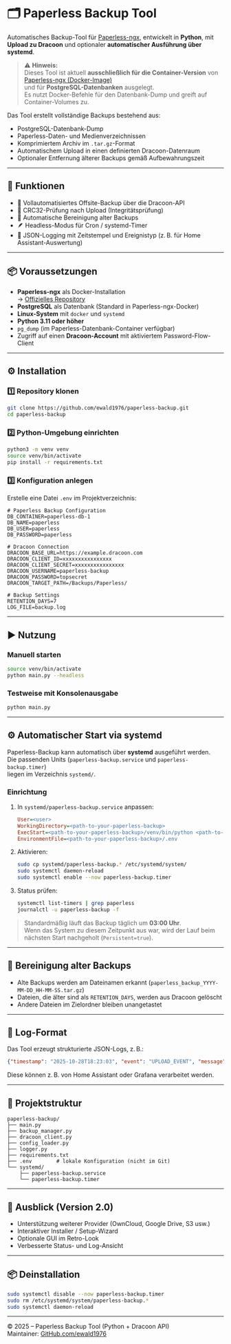 # 🗂️ Paperless Backup Tool

Automatisches Backup-Tool für [Paperless-ngx](https://github.com/paperless-ngx/paperless-ngx),
entwickelt in **Python**, mit **Upload zu Dracoon** und optionaler **automatischer Ausführung über systemd**.

> ⚠️ **Hinweis:**  
> Dieses Tool ist aktuell **ausschließlich für die Container-Version** von  
> [Paperless-ngx (Docker-Image)](https://github.com/paperless-ngx/paperless-ngx)  
> und für **PostgreSQL-Datenbanken** ausgelegt.  
> Es nutzt Docker-Befehle für den Datenbank-Dump und greift auf Container-Volumes zu.

Das Tool erstellt vollständige Backups bestehend aus:
- PostgreSQL-Datenbank-Dump  
- Paperless-Daten- und Medienverzeichnissen  
- Komprimiertem Archiv im `.tar.gz`-Format  
- Automatischem Upload in einen definierten Dracoon-Datenraum  
- Optionaler Entfernung älterer Backups gemäß Aufbewahrungszeit  

---

## 🚀 Funktionen

- 🔄 Vollautomatisiertes Offsite-Backup über die Dracoon-API  
- 🧮 CRC32-Prüfung nach Upload (Integritätsprüfung)  
- 🧹 Automatische Bereinigung alter Backups  
- 🪶 Headless-Modus für Cron / systemd-Timer  
- 🧾 JSON-Logging mit Zeitstempel und Ereignistyp (z. B. für Home Assistant-Auswertung)

---

## 📦 Voraussetzungen

- **Paperless-ngx** als Docker-Installation  
  → [Offizielles Repository](https://github.com/paperless-ngx/paperless-ngx)  
- **PostgreSQL** als Datenbank (Standard in Paperless-ngx-Docker)  
- **Linux-System** mit `docker` und `systemd`  
- **Python 3.11 oder höher**  
- `pg_dump` (im Paperless-Datenbank-Container verfügbar)  
- Zugriff auf einen **Dracoon-Account** mit aktiviertem Password-Flow-Client  

---

## ⚙️ Installation

### 1️⃣ Repository klonen
```bash
git clone https://github.com/ewald1976/paperless-backup.git
cd paperless-backup
```

### 2️⃣ Python-Umgebung einrichten
```bash
python3 -m venv venv
source venv/bin/activate
pip install -r requirements.txt
```

### 3️⃣ Konfiguration anlegen
Erstelle eine Datei `.env` im Projektverzeichnis:

```dotenv
# Paperless Backup Configuration
DB_CONTAINER=paperless-db-1
DB_NAME=paperless
DB_USER=paperless
DB_PASSWORD=paperless

# Dracoon Connection
DRACOON_BASE_URL=https://example.dracoon.com
DRACOON_CLIENT_ID=xxxxxxxxxxxxxxxx
DRACOON_CLIENT_SECRET=xxxxxxxxxxxxxxxx
DRACOON_USERNAME=paperless-backup
DRACOON_PASSWORD=topsecret
DRACOON_TARGET_PATH=/Backups/Paperless/

# Backup Settings
RETENTION_DAYS=7
LOG_FILE=backup.log
```

---

## ▶️ Nutzung

### Manuell starten
```bash
source venv/bin/activate
python main.py --headless
```

### Testweise mit Konsolenausgabe
```bash
python main.py
```

---

## ⚙️ Automatischer Start via systemd

Paperless-Backup kann automatisch über **systemd** ausgeführt werden.  
Die passenden Units (`paperless-backup.service` und `paperless-backup.timer`)  
liegen im Verzeichnis `systemd/`.

### Einrichtung
1. In `systemd/paperless-backup.service` anpassen:
   ```ini
   User=<user>
   WorkingDirectory=<path-to-your-paperless-backup>
   ExecStart=<path-to-your-paperless-backup>/venv/bin/python <path-to-your-paperless-backup>/main.py --headless
   EnvironmentFile=<path-to-your-paperless-backup>/.env
   ```

2. Aktivieren:
   ```bash
   sudo cp systemd/paperless-backup.* /etc/systemd/system/
   sudo systemctl daemon-reload
   sudo systemctl enable --now paperless-backup.timer
   ```

3. Status prüfen:
   ```bash
   systemctl list-timers | grep paperless
   journalctl -u paperless-backup -f
   ```

> Standardmäßig läuft das Backup täglich um **03:00 Uhr**.  
> Wenn das System zu diesem Zeitpunkt aus war, wird der Lauf beim nächsten Start nachgeholt (`Persistent=true`).

---

## 🧹 Bereinigung alter Backups

- Alte Backups werden am Dateinamen erkannt (`paperless_backup_YYYY-MM-DD_HH-MM-SS.tar.gz`)  
- Dateien, die älter sind als `RETENTION_DAYS`, werden aus Dracoon gelöscht  
- Andere Dateien im Zielordner bleiben unangetastet

---

## 🧾 Log-Format

Das Tool erzeugt strukturierte JSON-Logs, z. B.:

```json
{"timestamp": "2025-10-28T18:23:03", "event": "UPLOAD_EVENT", "message": "CRC32 validiert – lösche lokale Datei"}
```

Diese können z. B. von Home Assistant oder Grafana verarbeitet werden.

---

## 🧩 Projektstruktur

```
paperless-backup/
├── main.py
├── backup_manager.py
├── dracoon_client.py
├── config_loader.py
├── logger.py
├── requirements.txt
├── .env        # lokale Konfiguration (nicht im Git)
└── systemd/
    ├── paperless-backup.service
    └── paperless-backup.timer
```

---

## 🔮 Ausblick (Version 2.0)

- Unterstützung weiterer Provider (OwnCloud, Google Drive, S3 usw.)  
- Interaktiver Installer / Setup-Wizard  
- Optionale GUI im Retro-Look  
- Verbesserte Status- und Log-Ansicht  

---

## 📦 Deinstallation

```bash
sudo systemctl disable --now paperless-backup.timer
sudo rm /etc/systemd/system/paperless-backup.*
sudo systemctl daemon-reload
```

---

© 2025 – Paperless Backup Tool (Python + Dracoon API)  
Maintainer: [GitHub.com/ewald1976](https://github.com/ewald1976)
